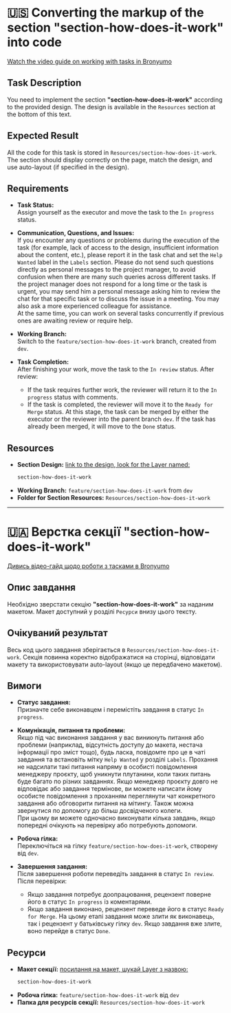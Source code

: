# 🇺🇸 Converting the markup of the section "section-how-does-it-work" into code

[Watch the video guide on working with tasks in Bronyumo](https://google.com)

## Task Description
You need to implement the section **"section-how-does-it-work"** according to the provided design. The design is available in the `Resources` section at the bottom of this text.

## Expected Result
All the code for this task is stored in `Resources/section-how-does-it-work`. The section should display correctly on the page, match the design, and use auto-layout (if specified in the design).

## Requirements

- **Task Status:**  
  Assign yourself as the executor and move the task to the `In progress` status.

- **Communication, Questions, and Issues:**  
  If you encounter any questions or problems during the execution of the task (for example, lack of access to the design, insufficient information about the content, etc.), please report it in the task chat and set the `Help Wanted` label in the `Labels` section. Please do not send such questions directly as personal messages to the project manager, to avoid confusion when there are many such queries across different tasks. If the project manager does not respond for a long time or the task is urgent, you may send him a personal message asking him to review the chat for that specific task or to discuss the issue in a meeting. You may also ask a more experienced colleague for assistance.  
  At the same time, you can work on several tasks concurrently if previous ones are awaiting review or require help.

- **Working Branch:**  
  Switch to the `feature/section-how-does-it-work` branch, created from `dev`.

- **Task Completion:**  
  After finishing your work, move the task to the `In review` status. After review:  
  - If the task requires further work, the reviewer will return it to the `In progress` status with comments.  
  - If the task is completed, the reviewer will move it to the `Ready for Merge` status. At this stage, the task can be merged by either the executor or the reviewer into the parent branch `dev`. If the task has already been merged, it will move to the `Done` status.

## Resources
- **Section Design:** [link to the design, look for the Layer named:](https://www.figma.com/design/XMX1W4mwttgUy8L0a4kzQe/Bronyumo.ua-(special-task-mockup)?node-id=0-1&t=wnXX2PPEWtIi002e-1)  
    ```bash
    section-how-does-it-work
    ```
- **Working Branch:** `feature/section-how-does-it-work` from `dev`
- **Folder for Section Resources:** `Resources/section-how-does-it-work`
---
# 🇺🇦 Верстка секції "section-how-does-it-work"

[Дивись відео-гайд щодо роботи з тасками в Bronyumo](https://google.com)

## Опис завдання
Необхідно зверстати секцію **"section-how-does-it-work"** за наданим макетом. Макет доступний у розділі `Ресурси` внизу цього тексту.

## Очікуваний результат
Весь код цього завдання зберігається в `Resources/section-how-does-it-work`. Секція повинна коректно відображатися на сторінці, відповідати макету та використовувати auto-layout (якщо це передбачено макетом).

## Вимоги

- **Статус завдання:**  
  Призначте себе виконавцем і перемістіть завдання в статус `In progress`.

- **Комунікація, питання та проблеми:**  
  Якщо під час виконання завдання у вас виникнуть питання або проблеми (наприклад, відсутність доступу до макета, нестача інформації про зміст тощо), будь ласка, повідомте про це в чаті завдання та встановіть мітку `Help Wanted` у розділі `Labels`. Прохання не надсилати такі питання напряму в особисті повідомлення менеджеру проєкту, щоб уникнути плутанини, коли таких питань буде багато по різних завданнях. Якщо менеджер проєкту довго не відповідає або завдання термінове, ви можете написати йому особисте повідомлення з проханням переглянути чат конкретного завдання або обговорити питання на мітингу. Також можна звернутися по допомогу до більш досвідченого колеги.  
  При цьому ви можете одночасно виконувати кілька завдань, якщо попередні очікують на перевірку або потребують допомоги.

- **Робоча гілка:**  
  Переключіться на гілку `feature/section-how-does-it-work`, створену від `dev`.

- **Завершення завдання:**  
  Після завершення роботи переведіть завдання в статус `In review`. Після перевірки:  
  - Якщо завдання потребує доопрацювання, рецензент поверне його в статус `In progress` із коментарями.  
  - Якщо завдання виконано, рецензент переведе його в статус `Ready for Merge`. На цьому етапі завдання може злити як виконавець, так і рецензент у батьківську гілку `dev`. Якщо завдання вже злите, воно перейде в статус `Done`.

## Ресурси
- **Макет секції:** [посилання на макет, шукай Layer з назвою:](https://www.figma.com/design/XMX1W4mwttgUy8L0a4kzQe/Bronyumo.ua-(special-task-mockup)?node-id=0-1&t=wnXX2PPEWtIi002e-1)  
    ```bash
    section-how-does-it-work
    ```
- **Робоча гілка:** `feature/section-how-does-it-work` від `dev`
- **Папка для ресурсів секції:** `Resources/section-how-does-it-work`